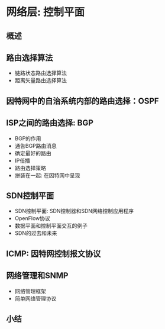 # 网络层: 控制平面
## 概述
## 路由选择算法
- 链路状态路由选择算法
- 距离矢量路由选择算法
## 因特网中的自治系统内部的路由选择：OSPF
## ISP之间的路由选择: BGP
- BGP的作用
- 通告BGP路由消息
- 确定最好的路由
- IP任播
- 路由选择策略
- 拼装在一起: 在因特网中呈现
## SDN控制平面
- SDN控制平面: SDN控制器和SDN网络控制应用程序
- OpenFlow协议
- 数据平面和控制平面交互的例子
- SDN的过去和未来
## ICMP: 因特网控制报文协议
## 网络管理和SNMP
- 网络管理框架
- 简单网络管理协议
## 小结